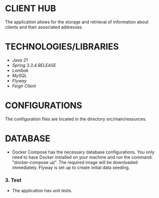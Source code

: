 # CLIENT HUB
The application allows for the storage and retrieval of information about clients and their associated addresses.

# TECHNOLOGIES/LIBRARIES

* *Java 21*
* *Spring 3.3.4.RELEASE*
* *Lombok*
* *MySQL*
* *Flyway*
* *Feign Client*

# CONFIGURATIONS

The configuration files are located in the directory src/main/resources.

# DATABASE

* Docker Compose has the necessary database configurations. You only need to have Docker installed on your machine and run the command: "docker-compose up". The required image will be downloaded immediately. Flyway is set up to create initial data seeding.

### 3. Test

* The application has unit tests.
